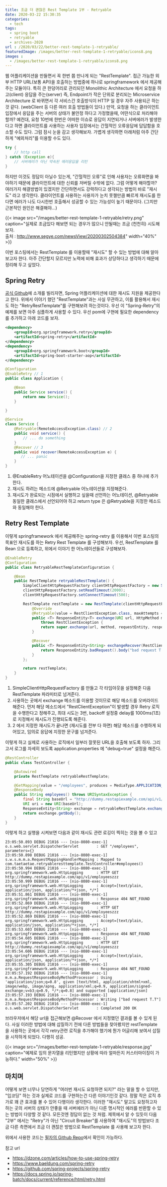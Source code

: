 ```yaml
---
title: 조금 더 괜찮은 Rest Template 1부 - Retryable
date: 2020-03-22 15:30:35
categories:
  - tech
tags: 
  - spring boot
  - retryable
  - archives-2020
url : /2020/03/22/better-rest-template-1-retryable/
featuredImage: /images/better-rest-template-1-retryable/icons8.png
images :
  - /images/better-rest-template-1-retryable/icons8.png
---
```


웹 어플리케이션을 만들면서 꼭 한번 쯤 만나게 되는 "RestTemplate". 접근 가능한 외부 HTTP URL(보통 API)을 호출하는 방법중에 하나로 springframework 에서 제공해주는 모듈이다. 특히 큰 한덩어리로 관리되던 Monolithic Architecture 에서 요청을 하고(client) 응답을 주는(server)  <!--more -->즉, Endpoint가 작은 단위로 분리되는 Microservice Architecture 로 바뀌면서 각 서비스간 호출방식이 HTTP 일 경우 자주 사용되곤 하는 것 같다. (webClient 등 다른 여러 호출 방법들이 있다.)
만약, 요청을 하는 클라이언트 입장에서 응답을 주는 서버의 상태가 불안정 하다고 가정했을때, 어떤식으로 처리해야 할까? 예컨대, 요청 10번에 한번은 어떠한 이슈로 응답이 지연되거나 서버에러가 발생한다고 하면 클라이언트를 사용하는 사용자 입장에서는 간헐적인 오류응답에 답답함을 호소할 수도 있다. 그럼 잠시 눈을 감고 생각해보자. 
가볍게 생각하면 아래처럼 아주 간단하게 "예외처리"를 이용할 수도 있다.
```java
try {
	// http call
} catch (Exception e){
	// 서버에러가 아닌 약속된 에러응답을 리턴
}
```

하지만 이것도 정답이 아닐수 있는게, "간헐적인 오류"로 인해 사용자는 오류화면을 봐야하기 때문에 클라이언트에 대한 신뢰를 저버릴 수밖에 없다. 그럼 어떻게 해야할까? 여러가지 해결방법이 있겠지만 간단하면서도 강력하다고 생각되는 방법이 바로 "재시도" 라고 생각한다. 클라이언트를 사용하는 사용자가 눈치 못챌만큼 빠르게 재시도를 한다면 에러가 나도 다시한번 호출해서 성공할 수 있는 가능성이 높기 때문이다. (그치만 근본적인 원인은 해결해야...)

{{< image src="/images/better-rest-template-1-retryable/retry.png" caption="실제로 조금있다 해보면 되는 경우가 많으니 안될때는 조금 (천천히) 시도해보자. <br>출처 : http://www.segye.com/newsView/20200302504384" width="40%" >}}

이번 포스팅에서는 RestTemplate 를 이용할때 "재시도" 할 수 있는 방법에 대해 알아보고자 한다. 아주 간단할지 모르지만 노력에 비해 효과가 상당하다고 생각하기 때문에 정리해 두고 싶었다.

## Spring Retry
[공식 Github](https://github.com/spring-projects/spring-retry)에 소개를 빌리자면, Spring 어플리케이션에 대한 재시도 지원을 제공한다고 한다. 위에서 이야기 했던 "RestTemplate"과는 사실 무관하고, 이를 활용해서 재시도 하는 "RetryRestTemplate"를 구현해보려 하는것이다. 우선 이 "Spring-Retry"의 예제를 보면 아주 심플하게 사용할 수 있다. 우선 pom에 구현에 필요한 dependency 를 추가하고 아래 코드를 보자.
```xml
<dependency>
	<groupId>org.springframework.retry</groupId>
	<artifactId>spring-retry</artifactId>
</dependency>
<dependency>
	<groupId>org.springframework.boot</groupId>
	<artifactId>spring-boot-starter-aop</artifactId>
</dependency>
```

```java
@Configuration
@EnableRetry // 1
public class Application {

    @Bean
    public Service service() {
        return new Service();
    }

}

@Service
class Service {
    @Retryable(RemoteAccessException.class) // 2
    public void service() {
        // ... do something
    }
    @Recover // 3
    public void recover(RemoteAccessException e) {
       // ... panic
    }
}
```
1. @EnableRetry 어노테이션을 @Configuration을 지정한 클래스 중 하나에 추가한다.
2. 재시도 하려는 메소드에 @Retryable 어노테이션을 지정해준다.
3. 재시도가 완료되는 시점에서 실행하고 싶을때 선언하는 어노테이션, @Retryable 동일한 클래스에서 선언되어야 하고 return type 은 @Retryable을 지정한 메소드와 동일해야 한다.

## Retry Rest Template
이렇게 springframework 에서 제공해주는 spring-retry 를 이용해서 이번 포스팅의 목표인 재시도를 하는 Retry Rest Template 를 구성해보자. 우선, RestTemplate 를 Bean 으로 등록하고, 위에서 이야기 한 어노테이션들로 구성해보자.
```java
@EnableRetry
@Configuration
public class RetryableRestTemplateConfiguration {

	@Bean
	public RestTemplate retryableRestTemplate() {
		SimpleClientHttpRequestFactory clientHttpRequestFactory = new SimpleClientHttpRequestFactory(); // 1
		clientHttpRequestFactory.setReadTimeout(2000);
		clientHttpRequestFactory.setConnectTimeout(500);

		RestTemplate restTemplate = new RestTemplate(clientHttpRequestFactory) {
			@Override
			@Retryable(value = RestClientException.class, maxAttempts = 3, backoff = @Backoff(delay = 1000)) // 2
			public <T> ResponseEntity<T> exchange(URI url, HttpMethod method, HttpEntity<?> requestEntity, Class<T> responseType)
				throws RestClientException {
				return super.exchange(url, method, requestEntity, responseType); 
			}

			@Recover
			public <T> ResponseEntity<String> exchangeRecover(RestClientException e) {
				return ResponseEntity.badRequest().body("bad request T.T"); // 3
			}
		};

		return restTemplate;
	}
}
```

1. SimpleClientHttpRequestFactory 를 만들고 각 타임아웃을 설정해준 다음 RestTemplate 파라미터로 넘겨준다.
2. 사용하는 곳에서 exchange 메소드를 이용할 것이므로 해당 메소드를 오버라이드 해준다. 먼저 해당 메소드에서 "RestClientException"이 발생할 경우 Retry 로직을 수행한다고 정해주고, 최대 시도는 3번, backoff 설정중 delay를 1000ms(1초)로 지정해서 재시도가 진행되도록 해준다.
3. 2 에서 지정한 재시도가 끝나면 (재시도를 전부 다 하면) 해당 메소드를 수행하게 되어있고, 임의로 응답에 지정한 문구를 넘겨준다.

이렇게 하고 실제로 사용하는 로직에서 일부러 잘못된 URL을 호출해 보도록 하자. 그리고서 로그를 자세히 보도록 application.properties 에 "debug=true" 설정을 해준다.
```java
@RestController
public class TestController {

	@Autowired
	private RestTemplate retryableRestTemplate;

	@GetMapping(value = "/employees", produces = MediaType.APPLICATION_JSON_VALUE)
	@ResponseBody
	public String employees() throws URISyntaxException {
		final String baseUrl = "http://dummy.restapiexample.com/api/v1/employeeszzz"; // zzz 가 빠져야 한다.
		URI uri = new URI(baseUrl);
		ResponseEntity<String> exchange = retryableRestTemplate.exchange(uri, HttpMethod.GET, null, String.class);
		return exchange.getBody();
	}
}
```

이렇게 하고 실행을 시켜보면 다음과 같이 재시도 관련 로깅이 찍히는 것을 볼 수 있고
```shell
23:05:50.893 DEBUG 21016 --- [nio-8080-exec-1] o.s.web.servlet.DispatcherServlet        : GET "/employees", parameters={}
23:05:50.898 DEBUG 21016 --- [nio-8080-exec-1] s.w.s.m.m.a.RequestMappingHandlerMapping : Mapped to com.taetaetae.retryableresttemplate.TestController#employees()
23:05:50.994 DEBUG 21016 --- [nio-8080-exec-1] org.springframework.web.HttpLogging      : HTTP GET http://dummy.restapiexample.com/api/v1/employeeszzz
23:05:50.999 DEBUG 21016 --- [nio-8080-exec-1] org.springframework.web.HttpLogging      : Accept=[text/plain, application/json, application/*+json, */*]
23:05:51.861 DEBUG 21016 --- [nio-8080-exec-1] org.springframework.web.HttpLogging      : Response 404 NOT_FOUND
23:05:52.869 DEBUG 21016 --- [nio-8080-exec-1] org.springframework.web.HttpLogging      : HTTP GET http://dummy.restapiexample.com/api/v1/employeeszzz
23:05:52.869 DEBUG 21016 --- [nio-8080-exec-1] org.springframework.web.HttpLogging      : Accept=[text/plain, application/json, application/*+json, */*]
23:05:53.603 DEBUG 21016 --- [nio-8080-exec-1] org.springframework.web.HttpLogging      : Response 404 NOT_FOUND
23:05:54.605 DEBUG 21016 --- [nio-8080-exec-1] org.springframework.web.HttpLogging      : HTTP GET http://dummy.restapiexample.com/api/v1/employeeszzz
23:05:54.606 DEBUG 21016 --- [nio-8080-exec-1] org.springframework.web.HttpLogging      : Accept=[text/plain, application/json, application/*+json, */*]
23:05:55.305 DEBUG 21016 --- [nio-8080-exec-1] org.springframework.web.HttpLogging      : Response 404 NOT_FOUND
23:05:57.192 DEBUG 21016 --- [nio-8080-exec-1] m.m.a.RequestResponseBodyMethodProcessor : Using 'application/json;q=0.8', given [text/html, application/xhtml+xml, image/webp, image/apng, application/xml;q=0.9, application/signed-exchange;v=b3;q=0.9, */*;q=0.8] and supported [application/json]
23:05:57.193 DEBUG 21016 --- [nio-8080-exec-1] m.m.a.RequestResponseBodyMethodProcessor : Writing ["bad request T.T"]
23:05:57.202 DEBUG 21016 --- [nio-8080-exec-1] o.s.web.servlet.DispatcherServlet        : Completed 200 OK
```

브라우저에서 해당 url을 접근해보면 @Recover 에서 지정했던 결과를 볼 수 있게 된다. 사실 이러한 방법에 대해 삽질하기 전에 다른 방법들을 찾아봤지만 restTemplate 을 사용하는 곳에서 각각 retry관련 로직을 추가해야 했기에 뭔가 어글리해 보여서 삽질을 시작하게 되었다. 다행히 성공.

{{< image src="/images/better-rest-template-1-retryable/response.jpg" caption="예제로 임의 문자열을 리턴했지만 상황에 따라 얼마든지 커스터마이징이 가능하다." width="50%" >}}

## 마치며
어떻게 보면 너무나 당연하게 "여러번 재시도 요청하면 되지?" 라는 말을 할 수 있지만, "입코딩" 하는 것과 실제로 코드를 구현하는건 다른 이야기인것 같다. 정말 작은 로직 추가로 꽤 큰 효과를 볼 수 있어 다행이라 생각한다.
이러한 "재시도" 말고도 요청하고자 하는 곳의 서버의 상태가 안좋을 때 서버에러가 아닌 다른 명시적인 에러를 반환할 수 있는 방법이 다양할 것 같다. 모든것엔 정답이 없는 것 처럼. 
제목에서 알 수 있듯이 다음 "2부" 에서는 "Retry"가 아닌 "Circuit Breaker"를 사용하여 "재시도"의 방법보다 조금 다른 측면에서 조금 더 괜찮은 방법으로 RestTemplate 를 사용해 보고자 한다.

위에서 사용한 코드는 [필자의 Github Repo](https://github.com/taetaetae/retryable-resttemplate)에서 확인이 가능하다.

참고 url
- https://dzone.com/articles/how-to-use-spring-retry
- https://www.baeldung.com/spring-retry
- https://github.com/spring-projects/spring-retry
- https://docs.spring.io/spring-batch/docs/current/reference/html/retry.html